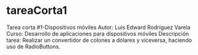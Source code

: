 # tareaCorta1
Tarea corta #1-Dispositivos móviles
Autor: Luis Edward Rodríguez Varela
Curso: Desarrollo de aplicaciones para dispositivos móviles
Descripción tarea: Realizar un convertidor de colones a dólares y viceversa, haciendo uso de RadioButtons.
